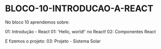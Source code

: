 # BLOCO-10-INTRODUCAO-A-REACT

No bloco 10 aprendemos sobre:

01: Introdução - React
01: 'Hello, world!' no React!
02: Componentes React

E fizemos o projeto:
03: Projeto - Sistema Solar
